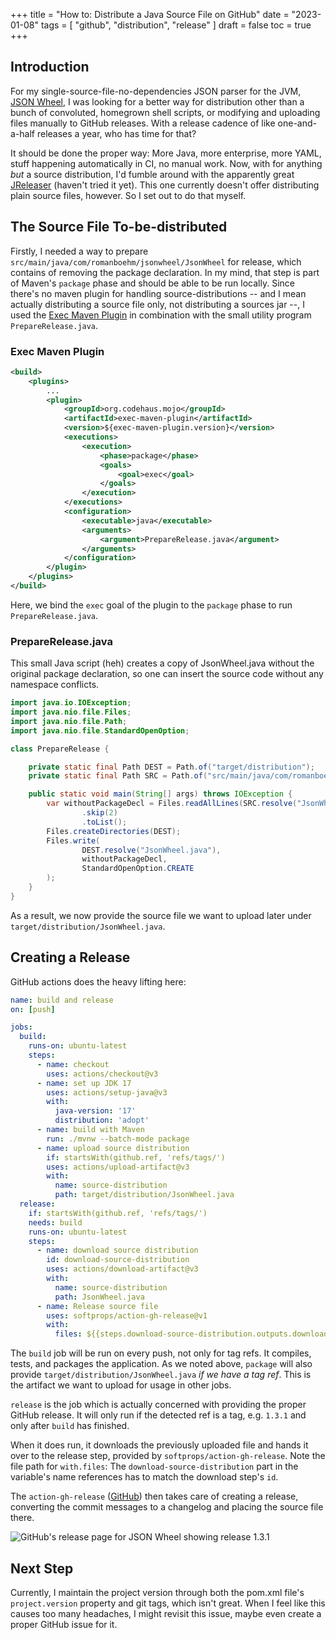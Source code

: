 +++
title = "How to: Distribute a Java Source File on GitHub"
date = "2023-01-08"
tags = [
    "github",
    "distribution",
    "release"
]
draft = false
toc = true
+++


## Introduction

For my single-source-file-no-dependencies JSON parser for the JVM, [JSON Wheel](https://github.com/romanboehm/jsonwheel), I was looking for a better way for distribution other than a bunch of convoluted, homegrown shell scripts, or modifying and uploading files manually to GitHub releases. With a release cadence of like one-and-a-half releases a year, who has time for that? 

It should be done the proper way: More Java, more enterprise, more YAML, stuff happening automatically in CI, no manual work. Now, with for anything _but_ a source distribution, I'd fumble around with the apparently great [JReleaser](https://jreleaser.org) (haven't tried it yet). This one currently doesn't offer distributing plain source files, however. So I set out to do that myself.

## The Source File To-be-distributed

Firstly, I needed a way to prepare `src/main/java/com/romanboehm/jsonwheel/JsonWheel` for release, which contains of removing the package declaration. In my mind, that step is part of Maven's `package` phase and should be able to be run locally. Since there's no maven plugin for handling source-distributions -- and I mean actually distributing a source file only, not distributing a sources jar --, I used the [Exec Maven Plugin](https://www.mojohaus.org/exec-maven-plugin/) in combination with the small utility program `PrepareRelease.java`.

### Exec Maven Plugin

```xml
<build>
    <plugins>
        ...
        <plugin>
            <groupId>org.codehaus.mojo</groupId>
            <artifactId>exec-maven-plugin</artifactId>
            <version>${exec-maven-plugin.version}</version>
            <executions>
                <execution>
                    <phase>package</phase>
                    <goals>
                        <goal>exec</goal>
                    </goals>
                </execution>
            </executions>
            <configuration>
                <executable>java</executable>
                <arguments>
                    <argument>PrepareRelease.java</argument>
                </arguments>
            </configuration>
        </plugin>
    </plugins>
</build>
```

Here, we bind the `exec` goal of the plugin to the `package` phase to run `PrepareRelease.java`. 

### PrepareRelease.java
This small Java script (heh) creates a copy of JsonWheel.java without the original package declaration, so one can insert the source code without any namespace conflicts.

```java
import java.io.IOException;
import java.nio.file.Files;
import java.nio.file.Path;
import java.nio.file.StandardOpenOption;

class PrepareRelease {

    private static final Path DEST = Path.of("target/distribution");
    private static final Path SRC = Path.of("src/main/java/com/romanboehm/jsonwheel");

    public static void main(String[] args) throws IOException {
        var withoutPackageDecl = Files.readAllLines(SRC.resolve("JsonWheel.java")).stream()
                .skip(2)
                .toList();
        Files.createDirectories(DEST);
        Files.write(
                DEST.resolve("JsonWheel.java"),
                withoutPackageDecl,
                StandardOpenOption.CREATE
        );
    }
}
```

As a result, we now provide the source file we want to upload later under `target/distribution/JsonWheel.java`.

## Creating a Release

GitHub actions does the heavy lifting here:

```yaml
name: build and release
on: [push]

jobs:
  build:
    runs-on: ubuntu-latest
    steps:
      - name: checkout
        uses: actions/checkout@v3
      - name: set up JDK 17
        uses: actions/setup-java@v3
        with:
          java-version: '17'
          distribution: 'adopt'
      - name: build with Maven
        run: ./mvnw --batch-mode package
      - name: upload source distribution
        if: startsWith(github.ref, 'refs/tags/')
        uses: actions/upload-artifact@v3
        with:
          name: source-distribution
          path: target/distribution/JsonWheel.java
  release:
    if: startsWith(github.ref, 'refs/tags/')
    needs: build
    runs-on: ubuntu-latest
    steps:
      - name: download source distribution
        id: download-source-distribution
        uses: actions/download-artifact@v3
        with:
          name: source-distribution
          path: JsonWheel.java
      - name: Release source file
        uses: softprops/action-gh-release@v1
        with:
          files: ${{steps.download-source-distribution.outputs.download-path}}/JsonWheel.java
```

The `build` job will be run on every push, not only for tag refs. It compiles, tests, and packages the application. As we noted above, `package` will also provide `target/distribution/JsonWheel.java` _if we have a tag ref_. This is the artifact we want to upload for usage in other jobs.

`release` is the job which is actually concerned with providing the proper GitHub release. It will only run if the detected ref is a tag, e.g. `1.3.1` and only after `build` has finished. 

When it does run, it downloads the previously uploaded file and hands it over to the release step, provided by `softprops/action-gh-release`. Note the file path for `with.files`: The `download-source-distribution` part in the variable's name references has to match the download step's `id`.

The `action-gh-release` ([GitHub](https://github.com/softprops/action-gh-release/)) then takes care of creating a release, converting the commit messages to a changelog and placing the source file there.

![GitHub's release page for JSON Wheel showing release 1.3.1](/images/distribute-java-source-file/release.png)

## Next Step

Currently, I maintain the project version through both the pom.xml file's `project.version` property and git tags, which isn't great. When I feel like this causes too many headaches, I might revisit this issue, maybe even create a proper GitHub issue for it.